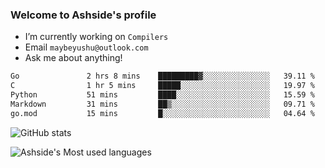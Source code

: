 ### Welcome to Ashside's profile

- I’m currently working on `Compilers`
- Email `maybeyushu@outlook.com`
- Ask me about anything!

<!--START_SECTION:waka-->

```txt
Go               2 hrs 8 mins    █████████▓░░░░░░░░░░░░░░░   39.11 %
C                1 hr 5 mins     █████░░░░░░░░░░░░░░░░░░░░   19.97 %
Python           51 mins         ████░░░░░░░░░░░░░░░░░░░░░   15.59 %
Markdown         31 mins         ██▒░░░░░░░░░░░░░░░░░░░░░░   09.71 %
go.mod           15 mins         █░░░░░░░░░░░░░░░░░░░░░░░░   04.64 %
```

<!--END_SECTION:waka-->

![GitHub stats](https://github-readme-stats.vercel.app/api?username=Ashside)

![Ashside's Most used languages](https://github-readme-stats.vercel.app/api/top-langs/?username=Ashside&layout=compact&hide_border=true&langs_count=10)


